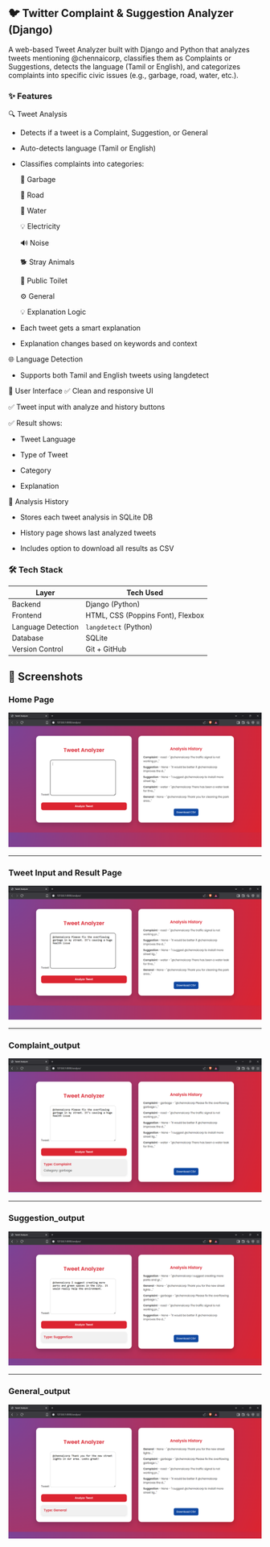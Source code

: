 ## 🐦 Twitter Complaint & Suggestion Analyzer (Django)
A web-based Tweet Analyzer built with Django and Python that analyzes tweets mentioning @chennaicorp, classifies them as Complaints or Suggestions, detects the language (Tamil or English), and categorizes complaints into specific civic issues (e.g., garbage, road, water, etc.).

### ✨ Features
🔍 Tweet Analysis
* Detects if a tweet is a Complaint, Suggestion, or General

* Auto-detects language (Tamil or English)

* Classifies complaints into categories:

   🚮 Garbage

   🚧 Road

   🚰 Water

   💡 Electricity

   🔊 Noise

   🐕 Stray Animals

   🧼 Public Toilet

   ⚙️ General

   💡 Explanation Logic
  
* Each tweet gets a smart explanation

* Explanation changes based on keywords and context


🌐 Language Detection
* Supports both Tamil and English tweets using langdetect

👥 User Interface
✅ Clean and responsive UI

✅ Tweet input with analyze and history buttons

✅ Result shows:

   * Tweet Language

   * Type of Tweet

   * Category

   * Explanation


📜 Analysis History
* Stores each tweet analysis in SQLite DB

* History page shows last analyzed tweets

* Includes option to download all results as CSV

### 🛠 Tech Stack

| Layer           | Tech Used                         |
|----------------|-----------------------------------|
| Backend         | Django (Python)                   |
| Frontend        | HTML, CSS (Poppins Font), Flexbox |
| Language Detection | `langdetect` (Python)         |
| Database        | SQLite                            |
| Version Control | Git + GitHub                      |


## 📸 Screenshots

### Home Page
![Image](output/Home_page.png)

---

### Tweet Input and Result Page
![Image](output/input_page.png)

---

### Complaint_output
![Image](output/complaint_output.png)

---

### Suggestion_output
![Image](output/suggestion_output.png)

---

### General_output
![Image](output/general_output.png)



